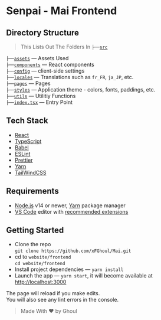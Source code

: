 # Senpai - Mai Frontend

## Directory Structure

> This Lists Out The Folders In `├──`[`src`](src)

`├──`[`assets`](src/assets) — Assets Used<br>
`├──`[`components`](src/components) — React components<br>
`├──`[`config`](src/config) — client-side settings<br>
`├──`[`locales`](src/locales) — Translations such as `fr_FR`, `ja_JP`, etc.<br>
`├──`[`pages`](src/pages) — Pages<br>
`├──`[`styles`](src/styles) — Application theme - colors, fonts, paddings, etc.<br>
`├──`[`utils`](src/utils) — Utilitiy Functions<br>
`├──`[`index.tsx`](src/index.tsx) — Entry Point<br>

## Tech Stack

- [React](https://reactjs.org/)
- [TypeScript](https://www.typescriptlang.org/)
- [Babel](https://babeljs.io/)
- [ESLint](https://eslint.org/)
- [Prettier](https://prettier.io/)
- [Yarn](https://yarnpkg.com/)
- [TailWindCSS](https://tailwindcss.com)
## Requirements

- [Node.js](https://nodejs.org/) v14 or newer, [Yarn](https://yarnpkg.com/) package manager
- [VS Code](https://code.visualstudio.com/) editor with [recommended extensions](.vscode/extensions.json)

## Getting Started

- Clone the repo<br />
  `git clone https://github.com/xFGhoul/Mai.git`
- cd to `website/frontend`<br />
  `cd website/frontend`
- Install project dependencies — `yarn install`
- Launch the app — `yarn start`, it will become available at [http://localhost:3000](http://localhost:3000/)

The page will reload if you make edits.\
You will also see any lint errors in the console.

> Made With :heart: by Ghoul
